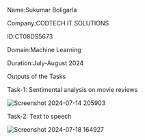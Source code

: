 Name:Sukumar Boligarla

Company:CODTECH IT SOLUTIONS

ID:CT08DS5673

Domain:Machine Learning

Duration:July-August 2024

Outputs of the Tasks

Task-1: Sentimental analysis on movie reviews

![Screenshot 2024-07-14 205903](https://github.com/user-attachments/assets/cf96eae9-6ad0-4f2e-af59-d91e4730f877)

Task-2: Text to speech

![Screenshot 2024-07-18 164927](https://github.com/user-attachments/assets/f971693a-47ee-426e-9701-c1a5f34c7aee)
